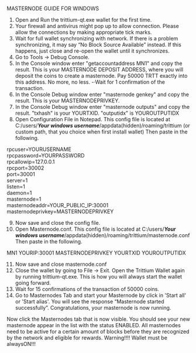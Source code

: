 MASTERNODE GUIDE FOR WINDOWS

1. Open and Run the trittium-qt.exe wallet for the first time.  
2. Your firewall and antivirus might pop up to allow connection. Please allow the connections by making appropriate tick marks.
3. Wait for full wallet synchronizing with network. If there is a problem synchronizing, it may say “No Block Source Available” instead. If this happens, just close and re-open the wallet until it synchronizes. 
4. Go to Tools -> Debug Console.
5. In the Console window enter "getaccountaddress MN1" and copy the result. This is your MASTERNODE DEPOSIT ADDRESS, where you will deposit the coins to create a masternode. Pay 50000 TRTT exactly into this address. No more, no less.
-·Wait for 1 confirmation of the transaction.
6. In the Console Debug window enter "masternode genkey" and copy the result. This is your MASTERNODEPRIVKEY.
7. In the Console Debug window enter "masternode outputs" and copy the result. "txhash" is your YOURTXID. "outputidx" is YOUROUTPUTIDX
8. Open Configuration File in Notepad. This config file is located at C:/users/***Your windows username***/appdata(hidden)/roaming/trittium (or custom path, that you choice when first install wallet)   Then paste in the following.

rpcuser=YOURUSERNAME <br />
rpcpassword=YOURPASSWORD <br />
rpcallowip=127.0.0.1 <br />
rpcport=30002 <br />
port=30001 <br />
server=1 <br />
listen=1 <br />
daemon=1 <br />
masternode=1 <br />
masternodeaddr=YOUR_PUBLIC_IP:30001 <br />
masternodeprivkey=MASTERNODEPRIVKEY <br />

9. Now save and close the config file. 
10. Open Masternode.conf. This config file is located at C:/users/***Your windows username***/appdata(hidden)/roaming/trittium/masternode.conf  Then paste in the following.

MN1 YOURIP:30001 MASTERNODEPRIVKEY YOURTXID YOUROUTPUTIDX

11. Now save and close masternode.conf
12. Close the wallet by going to File -> Exit.
Open the Trittium Wallet again by running trittium-qt.exe. This is how you will always start the wallet going forward.
13. Wait for 15 confirmations of the transaction of 50000 coins.
14. Go to Masternodes Tab and start your Masternode by click in 'Start all' or 'Start alias'. You will see the response “Masternode started successfully”. Congratulations, your masternode is now running.

Now click the Masternodes tab that is now visible. You should see your new masternode appear in the list with the status ENABLED.
All masternodes need to be active for a certain amount of blocks before they are recognized by the network and eligible for rewards.
Warning!!!!  Wallet must be alwaysON!!!
